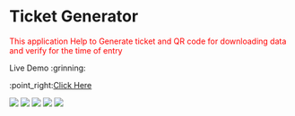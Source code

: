 <h1>Ticket Generator</h1>
<p><font color="red" >This application Help to Generate ticket and QR code for downloading data and verify for the time of entry</font></p>
<p>Live Demo :grinning: </p>
<p>:point_right:<a href="https://kidoworld.000webhostapp.com/ticket/ticketbook.html">Click Here</a><br></p>
<img src="https://shivesh947.github.io/imagesforreadme/tketbuk1.PNG" />
<img src="https://shivesh947.github.io/imagesforreadme/tketbuk2.PNG" />
<img src="https://shivesh947.github.io/imagesforreadme/tketbuk3.PNG" />
<img src="https://shivesh947.github.io/imagesforreadme/tketbuk4.PNG" />
<img src="https://shivesh947.github.io/imagesforreadme/tketbuk5.PNG" />
